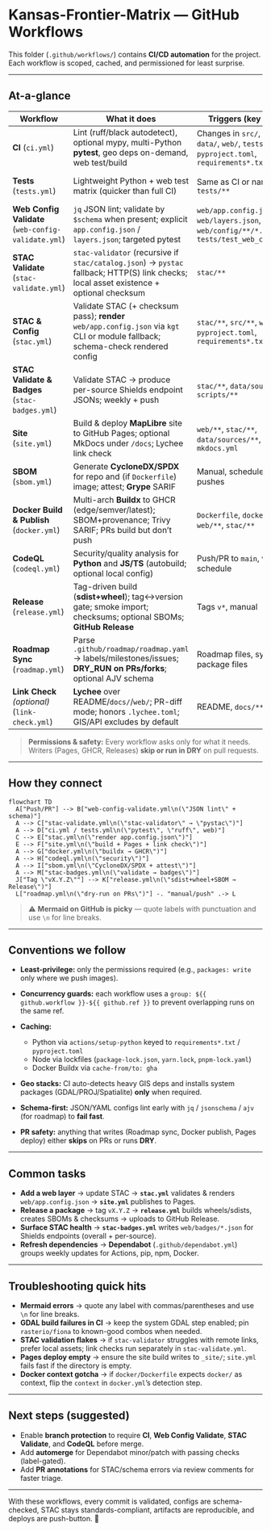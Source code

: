 # Kansas-Frontier-Matrix — GitHub Workflows

This folder (`.github/workflows/`) contains **CI/CD automation** for the project.  
Each workflow is scoped, cached, and permissioned for least surprise.

---

## At-a-glance

| Workflow | What it does | Triggers (key paths) | Outputs / Artifacts |
|---|---|---|---|
| **CI** (`ci.yml`) | Lint (ruff/black autodetect), optional mypy, multi-Python **pytest**, geo deps on-demand, web test/build | Changes in `src/`, `stac/`, `data/`, `web/`, `tests/`, `pyproject.toml`, `requirements*.txt` | `.artifacts/pytest-report.xml`, `.artifacts/coverage.xml`, build summary |
| **Tests** (`tests.yml`) | Lightweight Python + web test matrix (quicker than full CI) | Same as CI or narrowed to `tests/**` | `pytest-web-configs.xml` (when targeted), coverage (if `pytest-cov`) |
| **Web Config Validate** (`web-config-validate.yml`) | `jq` JSON lint; validate by `$schema` when present; explicit `app.config.json` / `layers.json`; targeted pytest | `web/app.config.json`, `web/layers.json`, `web/config/**/*.json`, `tests/test_web_configs.py` | Step summaries; `pytest-web-configs.xml` |
| **STAC Validate** (`stac-validate.yml`) | `stac-validator` (recursive if `stac/catalog.json`) → `pystac` fallback; HTTP(S) link checks; local asset existence + optional checksum | `stac/**` | `.artifacts/stac_validator.txt` |
| **STAC & Config** (`stac.yml`) | Validate STAC (+ checksum pass); **render** `web/app.config.json` via `kgt` CLI or module fallback; schema-check rendered config | `stac/**`, `src/**`, `web/**`, `pyproject.toml`, `requirements*.txt` | `.artifacts/stac_report.json`, `web/app.config.json` |
| **STAC Validate & Badges** (`stac-badges.yml`) | Validate STAC → produce per-source Shields endpoint JSONs; weekly + push | `stac/**`, `data/sources/**`, `scripts/**` | `web/badges/*.json`, `build/stac_report.json`, run summary |
| **Site** (`site.yml`) | Build & deploy **MapLibre** site to GitHub Pages; optional MkDocs under `/docs`; Lychee link check | `web/**`, `stac/**`, `data/sources/**`, `mkdocs.yml` | `_site/` artifact (Pages), link-check summary |
| **SBOM** (`sbom.yml`) | Generate **CycloneDX/SPDX** for repo and (if `Dockerfile`) image; attest; **Grype** SARIF | Manual, scheduled weekly, pushes | `artifacts/sbom/**`, SARIF uploads |
| **Docker Build & Publish** (`docker.yml`) | Multi-arch **Buildx** to GHCR (edge/semver/latest); SBOM+provenance; Trivy SARIF; PRs build but don’t push | `Dockerfile`, `docker/**`, `web/**`, `stac/**` | Pushed image (main/tags), `trivy-image.sarif` |
| **CodeQL** (`codeql.yml`) | Security/quality analysis for **Python** and **JS/TS** (autobuild; optional local config) | Push/PR to `main`, weekly schedule | Code Scanning results |
| **Release** (`release.yml`) | Tag-driven build (**sdist+wheel**); tag↔version gate; smoke import; checksums; optional SBOMs; **GitHub Release** | Tags `v*`, manual | `dist/**`, `CHECKSUMS.txt` attached to Release |
| **Roadmap Sync** (`roadmap.yml`) | Parse `.github/roadmap/roadmap.yaml` → labels/milestones/issues; **DRY_RUN on PRs/forks**; optional AJV schema | Roadmap files, sync script, package files | `build/roadmap-sync.log`, `build/plan.json` |
| **Link Check** *(optional)* (`link-check.yml`) | **Lychee** over README/`docs/`/`web/`; PR-diff mode; honors `.lychee.toml`; GIS/API excludes by default | README, `docs/**`, `web/**` | `lychee.md`, `lychee/results.json` |

> **Permissions & safety:** Every workflow asks only for what it needs.  
> Writers (Pages, GHCR, Releases) **skip or run in DRY** on pull requests.

---

## How they connect

```mermaid
flowchart TD
  A["Push/PR"] --> B["web-config-validate.yml\n(\"JSON lint\" + schema)"]
  A --> C["stac-validate.yml\n(\"stac-validator\" → \"pystac\")"]
  A --> D["ci.yml / tests.yml\n(\"pytest\", \"ruff\", web)"]
  C --> E["stac.yml\n(\"render app.config.json\")"]
  E --> F["site.yml\n(\"build + Pages + link check\")"]
  A --> G["docker.yml\n(\"buildx → GHCR\")"]
  A --> H["codeql.yml\n(\"security\")"]
  A --> I["sbom.yml\n(\"CycloneDX/SPDX + attest\")"]
  A --> M["stac-badges.yml\n(\"validate → badges\")"]
  J["Tag \"vX.Y.Z\""] --> K["release.yml\n(\"sdist+wheel+SBOM → Release\")"]
  L["roadmap.yml\n(\"dry-run on PRs\")"] -. "manual/push" .-> L
````

> ⚠️ **Mermaid on GitHub is picky** — quote labels with punctuation and use `\n` for line breaks.

---

## Conventions we follow

* **Least-privilege:** only the permissions required (e.g., `packages: write` only where we push images).
* **Concurrency guards:** each workflow uses a `group: ${{ github.workflow }}-${{ github.ref }}` to prevent overlapping runs on the same ref.
* **Caching:**

  * Python via `actions/setup-python` keyed to `requirements*.txt` / `pyproject.toml`
  * Node via lockfiles (`package-lock.json`, `yarn.lock`, `pnpm-lock.yaml`)
  * Docker Buildx via `cache-from/to: gha`
* **Geo stacks:** CI auto-detects heavy GIS deps and installs system packages (GDAL/PROJ/Spatialite) **only** when required.
* **Schema-first:** JSON/YAML configs lint early with `jq` / `jsonschema` / `ajv` (for roadmap) to **fail fast**.
* **PR safety:** anything that writes (Roadmap sync, Docker publish, Pages deploy) either **skips** on PRs or runs **DRY**.

---

## Common tasks

* **Add a web layer** → update STAC → **`stac.yml`** validates & renders `web/app.config.json` → **`site.yml`** publishes to Pages.
* **Release a package** → tag `vX.Y.Z` → **`release.yml`** builds wheels/sdists, creates SBOMs & checksums → uploads to GitHub Release.
* **Surface STAC health** → **`stac-badges.yml`** writes `web/badges/*.json` for Shields endpoints (overall + per-source).
* **Refresh dependencies** → **Dependabot** (`.github/dependabot.yml`) groups weekly updates for Actions, pip, npm, Docker.

---

## Troubleshooting quick hits

* **Mermaid errors** → quote any label with commas/parentheses and use `\n` for line breaks.
* **GDAL build failures in CI** → keep the system GDAL step enabled; pin `rasterio/fiona` to known-good combos when needed.
* **STAC validation flakes** → if `stac-validator` struggles with remote links, prefer local assets; link checks run separately in `stac-validate.yml`.
* **Pages deploy empty** → ensure the site build writes to `_site/`; `site.yml` fails fast if the directory is empty.
* **Docker context gotcha** → if `docker/Dockerfile` expects `docker/` as context, flip the `context` in `docker.yml`’s detection step.

---

## Next steps (suggested)

* Enable **branch protection** to require **CI**, **Web Config Validate**, **STAC Validate**, and **CodeQL** before merge.
* Add **automerge** for Dependabot minor/patch with passing checks (label-gated).
* Add **PR annotations** for STAC/schema errors via review comments for faster triage.

---

With these workflows, every commit is validated, configs are schema-checked, STAC stays standards-compliant, artifacts are reproducible, and deploys are push-button. 🚀

```
```
